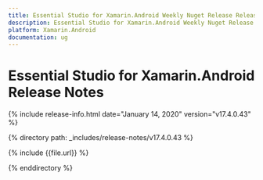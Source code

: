 ```yaml
---
title: Essential Studio for Xamarin.Android Weekly Nuget Release Release Notes  
description: Essential Studio for Xamarin.Android Weekly Nuget Release Release Notes  
platform: Xamarin.Android
documentation: ug
---
```


# Essential Studio for Xamarin.Android  Release Notes  

{% include release-info.html date="January 14, 2020"  version="v17.4.0.43" %} 


{% directory path: _includes/release-notes/v17.4.0.43 %}

{% include {{file.url}} %}

{% enddirectory %}